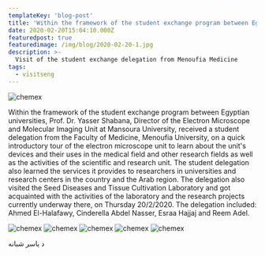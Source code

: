 ```yaml
---
templateKey: 'blog-post'
title: 'Within the framework of the student exchange program between Egyptian universities'
date: 2020-02-20T15:04:10.000Z
featuredpost: true
featuredimage: /img/blog/2020-02-20-1.jpg
description: >-
  Visit of the student exchange delegation from Menoufia Medicine
tags:
  - visitseng
---
```


![chemex](/img/blog/2020-02-20-2.jpg)

Within the framework of the student exchange program between Egyptian universities, Prof. Dr. Yasser Shabana, Director of the Electron Microscope and Molecular Imaging Unit at Mansoura University, received a student delegation from the Faculty of Medicine, Menoufia University, on a quick introductory tour of the electron microscope unit to learn about the unit's devices and their uses in the medical field and other research fields as well as the activities of the scientific and research unit. The student delegation also learned the services it provides to researchers in universities and research centers in the country and the Arab region. The delegation also visited the Seed Diseases and Tissue Cultivation Laboratory and got acquainted with the activities of the laboratory and the research projects currently underway there, on Thursday 20/2/2020. The delegation included: Ahmed El-Halafawy, Cinderella Abdel Nasser, Esraa Hajjaj and Reem Adel.

![chemex](/img/blog/2020-02-20-3.jpg)
![chemex](/img/blog/2020-02-20-4.jpg)
![chemex](/img/blog/2020-02-20-5.jpg)
![chemex](/img/blog/2020-02-20-6.jpg)
![chemex](/img/blog/2020-02-20-7.jpg)

د ياسر شبانه
